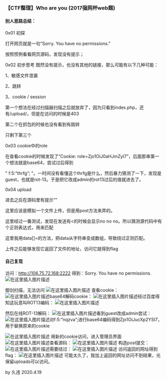 ### 【CTF整理】Who are you (2017强网杯web题)

#### 别人思路总结：

0x01 初探

打开网页就是一句“Sorry. You have no permissions.”

按照惯例看看网页源码，发现没有提示；

0x02 初步思考
 既然没有提示，也没有其他的链接，那么可能有以下几种可能：

1、敏感文件泄漏

2、跳转

3、cookie / session

第一个想法在经过扫描器扫描之后就放弃了，因为只看到index.php，还有/upload/，但是在访问的时候是403

第二个在抓包的时候也没有看到有跳转

只剩下第三个

0x03 cookie中的role

在查看cookie的时候发现了“Cookie: role=Zjo1OiJ0aHJmZyI7”，后面那串第一个想法就是base64，尝试过后得到

" f:5:“thrfg”; "。一时间没有看懂这个thrfg是什么，然后暴力猜测了一下，发现是guest，也就是rot-13。于是把它改成admin的rot13过后的值就进去了。

0x04 upload

进去之后在源码里有提示“<!-- $filename = $_POST[‘filename’]; $data = $_POST[‘data’]; -->”

这里应该是模拟一个文件上传，但是用post方法来弄的。

这里经过一番测试，发现在发送有<的时候会显示no no no。所以猜测源代码中有个正则表达式，用来匹配

这里我用data[]=的方法，把data从字符串变成数组，导致绕过正则匹配。

上传之后能够发现它返回了文件的地址，访问它就得到flag

#### 自己复现

访问：http://106.75.72.168:2222
 得到：Sorry. You have no permissions.
 ![在这里插入图片描述](https://img-blog.csdnimg.cn/20200420094846948.png?x-oss-process=image/watermark,type_ZmFuZ3poZW5naGVpdGk,shadow_10,text_aHR0cHM6Ly9ibG9nLmNzZG4ubmV0L3dlaXhpbl80Mjc0MjY1OA==,size_16,color_FFFFFF,t_70)

御剑扫描，无法访问
 ![在这里插入图片描述](https://img-blog.csdnimg.cn/20200420094657414.png)
 查看cookie：
 ![在这里插入图片描述](https://img-blog.csdnimg.cn/20200420094930861.png?x-oss-process=image/watermark,type_ZmFuZ3poZW5naGVpdGk,shadow_10,text_aHR0cHM6Ly9ibG9nLmNzZG4ubmV0L3dlaXhpbl80Mjc0MjY1OA==,size_16,color_FFFFFF,t_70)base64解码cookie：
 ![在这里插入图片描述](https://img-blog.csdnimg.cn/20200420095205170.png)经过百度得知这玩意叫ROT13编码：
 ![在这里插入图片描述](https://img-blog.csdnimg.cn/20200420095428203.png?x-oss-process=image/watermark,type_ZmFuZ3poZW5naGVpdGk,shadow_10,text_aHR0cHM6Ly9ibG9nLmNzZG4ubmV0L3dlaXhpbl80Mjc0MjY1OA==,size_16,color_FFFFFF,t_70)

然后在线ROT-13解码：
 ![在这里插入图片描述](https://img-blog.csdnimg.cn/20200420095516655.png?x-oss-process=image/watermark,type_ZmFuZ3poZW5naGVpdGk,shadow_10,text_aHR0cHM6Ly9ibG9nLmNzZG4ubmV0L3dlaXhpbl80Mjc0MjY1OA==,size_16,color_FFFFFF,t_70)看到guest改成admin尝试：
 ![在这里插入图片描述](https://img-blog.csdnimg.cn/20200420095625257.png?x-oss-process=image/watermark,type_ZmFuZ3poZW5naGVpdGk,shadow_10,text_aHR0cHM6Ly9ibG9nLmNzZG4ubmV0L3dlaXhpbl80Mjc0MjY1OA==,size_16,color_FFFFFF,t_70)对f:5:“nqzva”;进行base64编码得到Zjo1OiJucXp2YSI7，用于替换原来的cookie

![在这里插入图片描述](https://img-blog.csdnimg.cn/20200420095907668.png?x-oss-process=image/watermark,type_ZmFuZ3poZW5naGVpdGk,shadow_10,text_aHR0cHM6Ly9ibG9nLmNzZG4ubmV0L3dlaXhpbl80Mjc0MjY1OA==,size_16,color_FFFFFF,t_70)
 用新的cookie访问，进入管理员界面
 ![在这里插入图片描述](https://img-blog.csdnimg.cn/20200420100156247.png?x-oss-process=image/watermark,type_ZmFuZ3poZW5naGVpdGk,shadow_10,text_aHR0cHM6Ly9ibG9nLmNzZG4ubmV0L3dlaXhpbl80Mjc0MjY1OA==,size_16,color_FFFFFF,t_70)查看源码：
 ![在这里插入图片描述](https://img-blog.csdnimg.cn/20200420100307401.png?x-oss-process=image/watermark,type_ZmFuZ3poZW5naGVpdGk,shadow_10,text_aHR0cHM6Ly9ibG9nLmNzZG4ubmV0L3dlaXhpbl80Mjc0MjY1OA==,size_16,color_FFFFFF,t_70)
 构造post提交：
 ![在这里插入图片描述](https://img-blog.csdnimg.cn/20200420101233897.png?x-oss-process=image/watermark,type_ZmFuZ3poZW5naGVpdGk,shadow_10,text_aHR0cHM6Ly9ibG9nLmNzZG4ubmV0L3dlaXhpbl80Mjc0MjY1OA==,size_16,color_FFFFFF,t_70)需要绕过：
 ![在这里插入图片描述](https://img-blog.csdnimg.cn/20200420101313352.png?x-oss-process=image/watermark,type_ZmFuZ3poZW5naGVpdGk,shadow_10,text_aHR0cHM6Ly9ibG9nLmNzZG4ubmV0L3dlaXhpbl80Mjc0MjY1OA==,size_16,color_FFFFFF,t_70)
 访问返回的网址得到flag：
 ![在这里插入图片描述](https://img-blog.csdnimg.cn/20200420101400567.png)
 可能太久了，我加上返回的网址访问不到结果，光保留uploads可以访问。

by 久违 2020.4.19